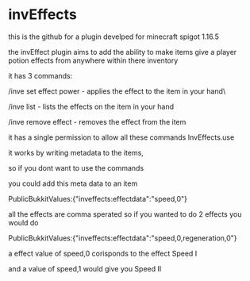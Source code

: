 # invEffects
this is the github for a plugin develped for minecraft spigot 1.16.5

the invEffect plugin aims to add the ability to make items give a player potion effects from anywhere within there inventory


it has 3 commands:

/inve set effect power - applies the effect to the item in your hand\

/inve list - lists the effects on the item in your hand

/inve remove effect - removes the effect from the item


it has a single permission to allow all these commands 
InvEffects.use


it works by writing metadata to the items,

so if you dont want to use the commands

you could add this meta data to an item

PublicBukkitValues:{"inveffects:effectdata":"speed,0"}

all the effects are comma sperated so if you wanted to do 2 effects you would do

PublicBukkitValues:{"inveffects:effectdata":"speed,0,regeneration,0"}

a effect value of speed,0 corisponds to the effect Speed I

and a value of speed,1 would give you Speed II


